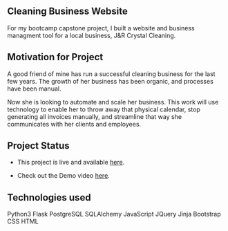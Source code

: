 ## Cleaning Business Website

For my bootcamp capstone project, I built a website and business managment tool for a local business, J&R Crystal Cleaning.  

## Motivation for Project
A good friend of mine has run a successful cleaning business for the last few years.  The growth of her business has been organic, and processes have been manual. 

Now she is looking to automate and scale her business.  This work will use technology to enable her to throw away that physical calendar, stop generating all invoices manually, and streamline that way she communicates with her clients and employees.

## Project Status
- This project is live and available [here](http://www.jrcrystalcleaning.com/).

- Check out the Demo video [here](https://www.youtube.com/watch?v=qfaIA26AYe8).


## Technologies used

Python3
Flask
PostgreSQL
SQLAlchemy
JavaScript
JQuery
Jinja
Bootstrap
CSS
HTML
